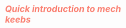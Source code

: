 # Quick introduction to mech keebs

<style>
.slidev-layout {
  padding: 0 !important;
  border: 5px solid red;
}
.block {
  display: flex;
  align-items: center;
  justify-content: center;
  margin-top: 2rem;
}
h1 {
  width: 80%;
  margin: 0 auto;
  color: salmon !important;
  font-style: italic;
}
</style>
